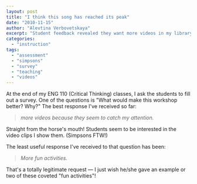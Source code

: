```yaml
---
layout: post
title: "I think this song has reached its peak"
date: "2010-11-15"
author: "Alevtina Verbovetskaya"
excerpt: "Student feedback revealed they want more videos in my library workshops because 'they seem to catch my attention'—proving The Simpsons clips work better than I expected!"
categories: 
  - "instruction"
tags: 
  - "assessment"
  - "simpsons"
  - "survey"
  - "teaching"
  - "videos"
---
```


At the end of my ENG 110 (Critical Thinking) classes, I ask the students to fill out a survey. One of the questions is "What would make this workshop better? Why?" The best response I've received so far:

> _more videos because they seem to catch my attention._

Straight from the horse's mouth! Students seem to be interested in the video clips I show them. (Simpsons FTW!)

The least useful response I've received to that question has been:

> _More fun activities._

That's a totally legitimate request — I just wish he/she gave an example or two of these coveted "fun activities"!
